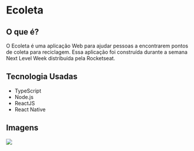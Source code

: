 # Ecoleta
## O que é?
O Ecoleta é uma aplicação Web para ajudar pessoas a encontrarem pontos de coleta para reciclagem.
Essa aplicação foi construída durante a semana Next Level Week distribuída pela Rocketseat.

## Tecnologia Usadas
- TypeScript
- Node.js
- ReactJS
- React Native

## Imagens 
<img src=”/imagens-Ecoleta/pagina-home.png”>
